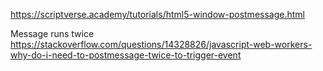 https://scriptverse.academy/tutorials/html5-window-postmessage.html

Message runs twice
https://stackoverflow.com/questions/14328826/javascript-web-workers-why-do-i-need-to-postmessage-twice-to-trigger-event

